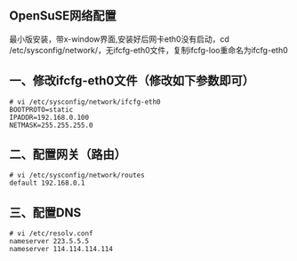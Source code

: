 OpenSuSE网络配置
----
最小版安装，带x-window界面,安装好后网卡eth0没有启动，cd /etc/sysconfig/network/，无ifcfg-eth0文件，复制ifcfg-loo重命名为ifcfg-eth0

一、修改ifcfg-eth0文件（修改如下参数即可）
---
``` shell
# vi /etc/sysconfig/network/ifcfg-eth0
BOOTPROTO=static
IPADDR=192.168.0.100
NETMASK=255.255.255.0
```
二、配置网关（路由）
---
``` shell
# vi /etc/sysconfig/network/routes
default 192.168.0.1
```
三、配置DNS
---
``` shell
# vi /etc/resolv.conf
nameserver 223.5.5.5
nameserver 114.114.114.114
```
